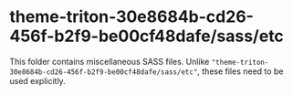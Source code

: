 # theme-triton-30e8684b-cd26-456f-b2f9-be00cf48dafe/sass/etc

This folder contains miscellaneous SASS files. Unlike `"theme-triton-30e8684b-cd26-456f-b2f9-be00cf48dafe/sass/etc"`, these files
need to be used explicitly.
